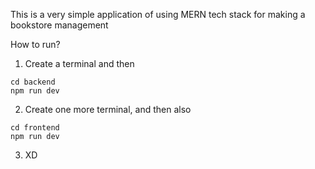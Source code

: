 This is a very simple application of using MERN tech stack for making a bookstore management

How to run?

1. Create a terminal and then
```
cd backend
npm run dev
```
2. Create one more terminal, and then also
```
cd frontend
npm run dev
```
3. XD
